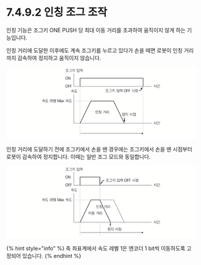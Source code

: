 # 7.4.9.2 인칭 조그 조작

인칭 기능은 조그키 ONE PUSH 당 최대 이동 거리를 초과하여 움직이지 않게 하는 기능입니다.

인칭 거리에 도달한 이후에도 계속 조그키를 누르고 있다가 손을 떼면 로봇이 인칭 거리까지 감속하여 정지하고 움직이지 않습니다.

![&#xADF8;&#xB9BC; 64 &#xC778;&#xCE6D; &#xAC70;&#xB9AC; &#xB3C4;&#xB2EC; &#xD6C4; &#xD0A4;&#xC5D0;&#xC11C; &#xC190;&#xC744; &#xB5C0; &#xACBD;&#xC6B0;](../../../.gitbook/assets/image%20%28209%29.png)

인칭 거리에 도달하기 전에 조그키에서 손을 뗀 경우에는 조그키에서 손을 뗀 시점부터 로봇이 감속하여 정지합니다. 이때는 일반 조그 모드와 동일합니다.

![&#xADF8;&#xB9BC; 65 &#xC778;&#xCE6D; &#xAC70;&#xB9AC; &#xB3C4;&#xB2EC; &#xC804; &#xD0A4;&#xC5D0;&#xC11C; &#xC190;&#xC744; &#xB5C0; &#xACBD;&#xC6B0;](../../../.gitbook/assets/image%20%28216%29.png)

{% hint style="info" %}
축 좌표계에서 속도 레벨 1은 엔코더 1 bit씩 이동하도록 고정되어 있습니다.
{% endhint %}

